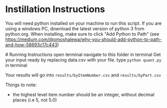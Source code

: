 # Instillation Instructions

You will need python installed on your machine to run this script.
If you are using a windows PC, download the latest version of python 3 from python.org. When installing, make sure to click "Add Python to Path" (see https://medium.com/@omoshalewa/why-you-should-add-python-to-path-and-how-58693c17c443)


# Running Instructions
open terminal
navigate to this folder in terminal
Get your input ready by replacing data.csv with your file.
type `python quant.py` in terminal

Your results will go into `results/byItemNumber.csv` and `results/byPart.csv`



Things to note:


- the highest level item number should be an integer, without decimal places (i.e 5, not 5.0)
